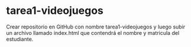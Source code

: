 # tarea1-videojuegos
Crear repositorio en GitHub con nombre tarea1-videojuegos y luego subir un archivo llamado index.html que contendrá el nombre y matricula del estudiante. 
